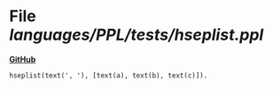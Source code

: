 # File _languages/PPL/tests/hseplist.ppl_
**[GitHub](https://github.com/softlang/yas/blob/master/languages/PPL/tests/hseplist.ppl)**
```
hseplist(text(', '), [text(a), text(b), text(c)]).

```
